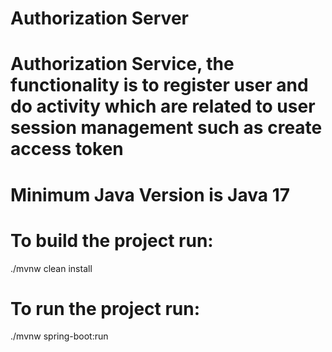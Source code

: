 # Authorization Server

# Authorization Service, the functionality is to register user and do activity which are related to user session management such as create access token
# Minimum Java Version is Java 17
# To build the project run:
  ./mvnw clean install
# To run the project run:
  ./mvnw spring-boot:run
